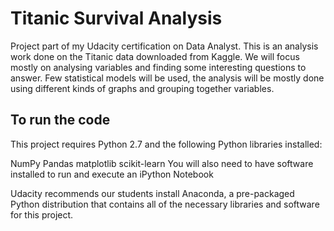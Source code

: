 # Titanic Survival Analysis


Project part of my Udacity certification on Data Analyst. 
This is an analysis work done on the Titanic data downloaded from Kaggle. We will focus mostly on analysing variables and finding some interesting questions to answer. Few statistical models will be used, the analysis will be mostly done using different kinds of graphs and grouping together variables.


## To run the code

This project requires Python 2.7 and the following Python libraries installed:

NumPy
Pandas
matplotlib
scikit-learn
You will also need to have software installed to run and execute an iPython Notebook

Udacity recommends our students install Anaconda, a pre-packaged Python distribution that contains all of the necessary libraries and software for this project.

